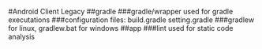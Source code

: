 #Android Client Legacy
##gradle
###gradle/wrapper used for gradle executations
###configuration files: build.gradle setting.gradle
###gradlew for linux, gradlew.bat for windows
##app
###lint used for static code analysis
